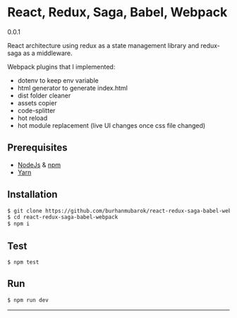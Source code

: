 # React, Redux, Saga, Babel, Webpack

0.0.1

React architecture using redux as a state management library and redux-saga as a middleware.

Webpack plugins that I implemented:

- dotenv to keep env variable
- html generator to generate index.html
- dist folder cleaner
- assets copier
- code-splitter
- hot reload
- hot module replacement (live UI changes once css file changed)

## Prerequisites

- [NodeJs](https://nodejs.org) & [npm](https://www.npmjs.com/)
- [Yarn](https://yarnpkg.com)

## Installation

```bash
$ git clone https://github.com/burhanmubarok/react-redux-saga-babel-webpack
$ cd react-redux-saga-babel-webpack
$ npm i
```

## Test

```
$ npm test
```

## Run

```bash
$ npm run dev
```

***
